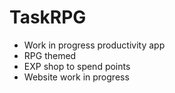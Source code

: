 # TaskRPG
- Work in progress productivity app
- RPG themed
- EXP shop to spend points
- Website work in progress

